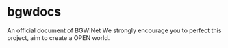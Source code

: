 # bgwdocs
An official document of BGW!Net
We strongly encourage you to perfect this project, aim to create a OPEN world.
